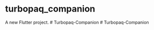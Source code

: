# turbopaq_companion

A new Flutter project.
#   T u r b o p a q - C o m p a n i o n  
 #   T u r b o p a q - C o m p a n i o n  
 